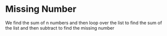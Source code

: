 # Missing Number

We find the sum of n numbers and then loop over the list to find the sum of the list and then subtract to find the missing number